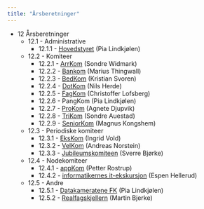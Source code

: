 ```yaml
---
title: "Årsberetninger"
---
```


* 12 Årsberetninger
    * 12.1 - Administrative
        * 12.1.1 - [Hovedstyret](/generalforsamlinger/2016/aarsberetninger/hs) (Pia Lindkjølen)
    * 12.2 - Komiteer
        * 12.2.1 - [ArrKom](/ArrKom) (Sondre Widmark)
        * 12.2.2 - [Bankom](/BanKom) (Marius Thingwall)
        * 12.2.3 - [BedKom](/BedKom) (Kristian Svoren)
        * 12.2.4 - [DotKom](/Dotkom) (Nils Herde)
        * 12.2.5 - [FagKom](/generalforsamlinger/2016/aarsberetninger/fagkom) (Christoffer Lofsberg)
        * 12.2.6 - PangKom (Pia Lindkjølen)
        * 12.2.7 - [ProKom](/generalforsamlinger/2016/aarsberetninger/prokom) (Agnete Djupvik)
        * 12.2.8 - [TriKom](/trikom) (Sondre Auestad)
        * 12.2.9 - [SeniorKom](/generalforsamlinger/2016/aarsberetninger/senkom) (Magnus Kongshem)
    * 12.3 - Periodiske komiteer
        * 12.3.1 - [EksKom](/generalforsamlinger/2016/aarsberetninger/ekskom) (Ingrid Vold)
        * 12.3.2 - [VelKom](/generalforsamlinger/2016/aarsberetninger/velkom) (Andreas Norstein)
        * 12.3.3 - [Jubileumskomiteen](/generalforsamlinger/2016/aarsberetninger/jubkom) (Sverre Bjørke)
    * 12.4 - Nodekomiteer
        * 12.4.1 - [appKom](/generalforsamlinger/2016/aarsberetninger/appkom) (Petter Rostrup)
        * 12.4.2 - [informatikernes it-ekskursjon](/itex) (Espen Hellerud)
    * 12.5 - Andre
        * 12.5.1 - [Datakameratene FK](/generalforsamlinger/2016/aarsberetninger/datakameratene) (Pia Lindkjølen)
        * 12.5.2 - [Realfagskjellern](/generalforsamlinger/2016/aarsberetninger/realfagskjelleren) (Martin Bjerke)